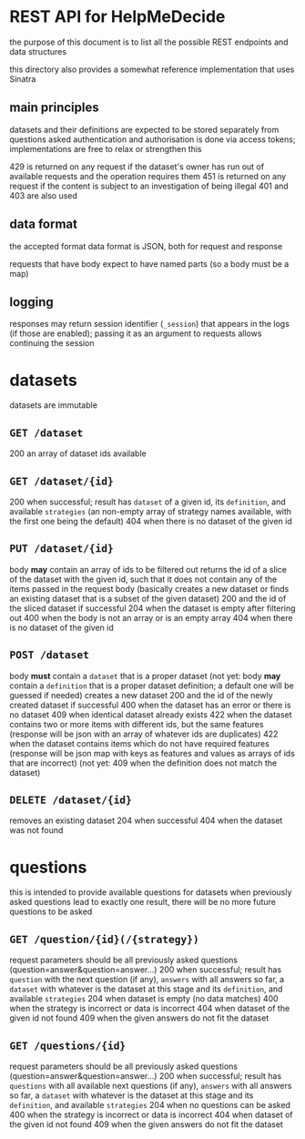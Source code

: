 # REST API for HelpMeDecide

the purpose of this document is to list all the possible REST endpoints and data structures

this directory also provides a somewhat reference implementation that uses Sinatra

## main principles

datasets and their definitions are expected to be stored separately from questions asked
authentication and authorisation is done via access tokens; implementations are free to relax or strengthen this 

429 is returned on any request if the dataset's owner has run out of available requests and the operation requires them
451 is returned on any request if the content is subject to an investigation of being illegal
401 and 403 are also used

## data format

the accepted format data format is JSON, both for request and response

requests that have body expect to have named parts (so a body must be a map)

## logging

responses may return session identifier (`_session`) that appears in the logs (if those are enabled); passing it as an argument to requests allows continuing the session

# datasets

datasets are immutable

## `GET /dataset`

200 an array of dataset ids available

## `GET /dataset/{id}`

200 when successful; result has `dataset` of a given id, its `definition`, and available `strategies` (an non-empty array of strategy names available, with the first one being the default)
404 when there is no dataset of the given id

## `PUT /dataset/{id}`

body **may** contain an array of ids to be filtered out
returns the id of a slice of the dataset with the given id, such that it does not contain any of the items passed in the request body
(basically creates a new dataset or finds an existing dataset that is a subset of the given dataset)
200 and the id of the sliced dataset if successful
204 when the dataset is empty after filtering out
400 when the body is not an array or is an empty array
404 when there is no dataset of the given id


## `POST /dataset`

body **must** contain a `dataset` that is a proper dataset
(not yet: body **may** contain a `definition` that is a proper dataset definition; a default one will be guessed if needed)
creates a new dataset
200 and the id of the newly created dataset if successful
400 when the dataset has an error or there is no dataset
409 when identical dataset already exists
422 when the dataset contains two or more items with different ids, but the same features (response will be json with an array of whatever ids are duplicates)
422 when the dataset contains items which do not have required features (response will be json map with keys as features and values as arrays of ids that are incorrect)
(not yet: 409 when the definition does not match the dataset)

## `DELETE /dataset/{id}`

removes an existing dataset
204 when successful
404 when the dataset was not found

# questions

this is intended to provide available questions for datasets
when previously asked questions lead to exactly one result, there will be no more future questions to be asked

## `GET /question/{id}(/{strategy})`

request parameters should be all previously asked questions (question=answer&question=answer...)
200 when successful; result has `question` with the next question (if any), `answers` with all answers so far, a `dataset` with whatever is the dataset at this stage and its `definition`, and available `strategies`
204 when dataset is empty (no data matches)
400 when the strategy is incorrect or data is incorrect
404 when dataset of the given id not found
409 when the given answers do not fit the dataset

## `GET /questions/{id}`

request parameters should be all previously asked questions (question=answer&question=answer...)
200 when successful; result has `questions` with all available next questions (if any), `answers` with all answers so far, a `dataset` with whatever is the dataset at this stage and its `definition`, and available `strategies`
204 when no questions can be asked
400 when the strategy is incorrect or data is incorrect
404 when dataset of the given id not found
409 when the given answers do not fit the dataset
